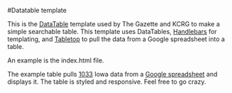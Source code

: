 #Datatable template

This is the [DataTable](http://www.datatables.net/) template used by The Gazette and KCRG to make a simple searchable table. This template uses DataTables, [Handlebars](http://handlebarsjs.com/) for templating, and [Tabletop](https://github.com/jsoma/tabletop) to pull the data from a Google spreadsheet into a table.

An example is the index.html file.

The example table pulls [1033](http://www.dispositionservices.dla.mil/leso/pages/1033programfaqs.aspx) Iowa data from a [Google spreadsheet](https://docs.google.com/spreadsheets/d/1hHJJmRBA1D6-g9wtfvnjvsndP-NxgyzOmFJBC8L2PPQ/edit#gid=0) and displays it. The table is styled and responsive. Feel free to go crazy.




